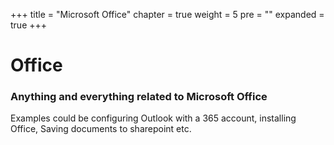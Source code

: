 +++
title = "Microsoft Office"
chapter = true
weight = 5
pre = "<b></b>"
expanded = true
+++

# Office

### Anything and everything related to Microsoft Office

Examples could be configuring Outlook with a 365 account, installing Office, Saving documents to sharepoint etc. 